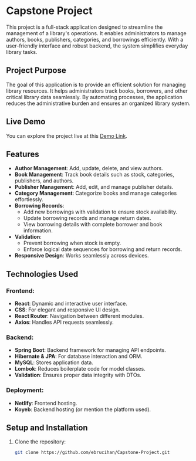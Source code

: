 # Capstone Project

This project is a full-stack application designed to streamline the management of a library's operations. It enables administrators to manage authors, books, publishers, categories, and borrowings efficiently. With a user-friendly interface and robust backend, the system simplifies everyday library tasks.

## Project Purpose

The goal of this application is to provide an efficient solution for managing library resources. It helps administrators track books, borrowers, and other critical library data seamlessly. By automating processes, the application reduces the administrative burden and ensures an organized library system.

## Live Demo

You can explore the project live at this [Demo Link](https://your-demo-link.com).

## Features

- **Author Management**: Add, update, delete, and view authors.
- **Book Management**: Track book details such as stock, categories, publishers, and authors.
- **Publisher Management**: Add, edit, and manage publisher details.
- **Category Management**: Categorize books and manage categories effortlessly.
- **Borrowing Records**:
  - Add new borrowings with validation to ensure stock availability.
  - Update borrowing records and manage return dates.
  - View borrowing details with complete borrower and book information.
- **Validation**:
  - Prevent borrowing when stock is empty.
  - Enforce logical date sequences for borrowing and return records.
- **Responsive Design**: Works seamlessly across devices.

## Technologies Used

### Frontend:

- **React**: Dynamic and interactive user interface.
- **CSS**: For elegant and responsive UI design.
- **React Router**: Navigation between different modules.
- **Axios**: Handles API requests seamlessly.

### Backend:

- **Spring Boot**: Backend framework for managing API endpoints.
- **Hibernate & JPA**: For database interaction and ORM.
- **MySQL**: Stores application data.
- **Lombok**: Reduces boilerplate code for model classes.
- **Validation**: Ensures proper data integrity with DTOs.

### Deployment:

- **Netlify**: Frontend hosting.
- **Koyeb**: Backend hosting (or mention the platform used).

## Setup and Installation

1. Clone the repository:
   ```bash
   git clone https://github.com/ebrucihan/Capstone-Project.git
   ```

